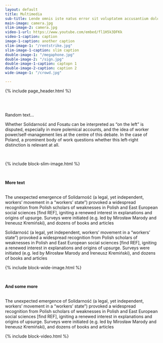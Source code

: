 ```yaml
---
layout: default
title: Multimedia
sub-title: Lende omnis iste natus error sit voluptatem accusantium doloremque laudantium, totam rem aperiam, eaque ipsa quae ab illo inventore veritatis et quasi architecto beatae vitae dicta sunt explicabo. 
main-image: camera.jpg
slim-image-2: camera.jpg
video-1-url: https://www.youtube.com/embed/fl1H5k3DFKk
video-1-caption: caption
image-1-caption: another caption
slim-image-1: "/rentstrike.jpg"
slim-image-1-caption: slim caption
double-image-1: "/megaphone.jpg"
double-image-2: "/sign.jpg"
double-image-1-caption: captopn 1
double-image-2-caption: caption 2
wide-image-1: "/crowd.jpg"

---
```


{% include page_header.html %}

<div class="normal-paragraph paragraph col-md-8 offset-md-2" markdown=1>
<br>
<br>  

Random text...

Whether Solidarność and Fosatu can be interpreted as “on the left” is disputed, especially in more polemical accounts, and the idea of worker power/self-management lies at the centre of this debate. In the case of Poland, a prominent body of work questions whether this left-right distinction is relevant at all.

<br>
</div>

{% include block-slim-image.html %}



<div class="normal-paragraph paragraph col-md-8 offset-md-2" markdown=1>

<br>

**More text**
<br>
<br>

The unexpected emergence of Solidarność (a legal, yet independent, workers’ movement in a “workers’ state”) provoked a widespread recognition from Polish scholars of weaknesses in Polish and East European social sciences \[find REF\], igniting a renewed interest in explanations and origins of upsurge. Surveys were initiated (e.g. led by Mirosław Marody and Ireneusz Kremiński), and dozens of books and articles

Solidarność (a legal, yet independent, workers’ movement in a “workers’ state”) provoked a widespread recognition from Polish scholars of weaknesses in Polish and East European social sciences \[find REF\], igniting a renewed interest in explanations and origins of upsurge. Surveys were initiated (e.g. led by Mirosław Marody and Ireneusz Kremiński), and dozens of books and articles

</div>

{% include block-wide-image.html %}


<div class="normal-paragraph paragraph col-md-8 offset-md-2" markdown=1>


<br>


**And some more**
<br>
<br>

The unexpected emergence of Solidarność (a legal, yet independent, workers’ movement in a “workers’ state”) provoked a widespread recognition from Polish scholars of weaknesses in Polish and East European social sciences \[find REF\], igniting a renewed interest in explanations and origins of upsurge. Surveys were initiated (e.g. led by Mirosław Marody and Ireneusz Kremiński), and dozens of books and articles

</div>


{% include block-video.html %}



<br>

